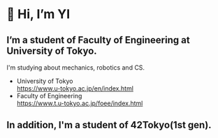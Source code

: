 # 👋 Hi, I’m YI
## I’m a student of Faculty of Engineering at University of Tokyo.  
I'm studying about mechanics, robotics and CS.
- University of Tokyo  
https://www.u-tokyo.ac.jp/en/index.html  
- Faculty of Engineering  
https://www.t.u-tokyo.ac.jp/foee/index.html  

## In addition, I'm a student of 42Tokyo(1st gen).


<!---
YJI5212/YJI5212 is a ✨ special ✨ repository because its `README.md` (this file) appears on your GitHub profile.
You can click the Preview link to take a look at your changes.
--->
